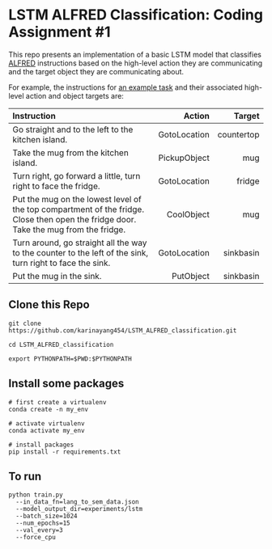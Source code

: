 
# LSTM ALFRED Classification: Coding Assignment #1

This repo presents an implementation of a basic LSTM model that classifies [ALFRED](https://askforalfred.com/) instructions based on the high-level action they are communicating and the target object they are communicating about.

For example, the instructions for [an example task](https://askforalfred.com/?vid=8781) and their associated high-level action and object targets are:

| Instruction                                                                                                                          | Action       | Target     |
| :----------------------------------------------------------------------------------------------------------------------------------- | ------------:| ----------:|
| Go straight and to the left to the kitchen island.                                                                                   | GotoLocation | countertop |
| Take the mug from the kitchen island.                                                                                                | PickupObject | mug        |
| Turn right, go forward a little, turn right to face the fridge.                                                                      | GotoLocation | fridge     |
| Put the mug on the lowest level of the top compartment of the fridge. Close then open the fridge door. Take the mug from the fridge. | CoolObject   | mug        |
| Turn around, go straight all the way to the counter to the left of the sink, turn right to face the sink.                            | GotoLocation | sinkbasin  |
| Put the mug in the sink.                                                                                                             | PutObject    | sinkbasin  |

## Clone this Repo
```
git clone https://github.com/karinayang454/LSTM_ALFRED_classification.git

cd LSTM_ALFRED_classification

export PYTHONPATH=$PWD:$PYTHONPATH
```

## Install some packages

```
# first create a virtualenv 
conda create -n my_env

# activate virtualenv
conda activate my_env

# install packages
pip install -r requirements.txt
```
## To run

```
python train.py 
  --in_data_fn=lang_to_sem_data.json 
  --model_output_dir=experiments/lstm 
  --batch_size=1024 
  --num_epochs=15 
  --val_every=3 
  --force_cpu 
```
